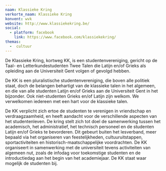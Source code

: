 ```yaml
---
naam: Klassieke Kring
verkorte_naam: Klassieke Kring
konvent: wvk
website: http://www.klassiekekring.be/
social:
  - platform: facebook
    link: https://www.facebook.com/klassiekekring/
themas:
  -  cultuur
---
```


De Klassieke Kring, kortweg KK, is een studentenvereniging, gericht op de Taal- en Letterkundestudenten Twee Talen die Latijn en/of Grieks als opleiding aan de Universiteit Gent volgen of gevolgd hebben.

De KK is een pluralistische studentenvereniging, die boven alle politiek staat, doch de belangen behartigt van de klassieke talen in het algemeen, en die van alle studenten Latijn en/of Grieks aan de Universiteit Gent in het bijzonder. Ook niet-studenten Grieks en/of Latijn zijn welkom. We verwelkomen iedereen met een hart voor de klassieke talen.

De KK verplicht zich ertoe de studenten te verenigen in vriendschap en verdraagzaamheid, en heeft aandacht voor de verschillende aspecten van het studentenleven. De kring stelt zich tot doel de samenwerking tussen het academisch, het administratief, het technisch personeel en de studenten Latijn en/of Grieks te bevorderen. Dit gebeurt buiten het lesverband, meer bepaald via het organiseren van feestelijkheden, cultuuruitstappen, sportactiviteiten en historisch-maatschappelijke voordrachten. De KK organiseert in samenwerking met de universiteit tevens activiteiten van algemeen nut, zoals de infodag voor toekomstige studenten en de introductiedag aan het begin van het academiejaar. De KK staat waar mogelijk de studenten bij.
